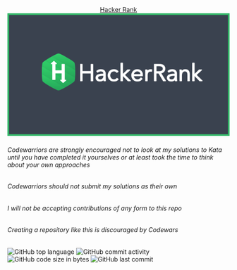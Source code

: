 <div align="center">
  <div><a href="https://www.hackerrank.com/z_eduardofaria">Hacker Rank</a></div>
  <img src="./assets/cover.png" />
</div>

###### Codewarriors are strongly encouraged not to look at my solutions to Kata until you have completed it yourselves or at least took the time to think about your own approaches

###### Codewarriors should not submit my solutions as their own

###### I will not be accepting contributions of any form to this repo

###### Creating a repository like this is discouraged by Codewars


![GitHub top language](https://img.shields.io/github/languages/top/zEduardofaria/hacker-rank)
![GitHub commit activity](https://img.shields.io/github/commit-activity/m/zEduardofaria/hacker-rank)
![GitHub code size in bytes](https://img.shields.io/github/languages/code-size/zEduardofaria/hacker-rank)
![GitHub last commit](https://img.shields.io/github/last-commit/zEduardofaria/hacker-rank)
